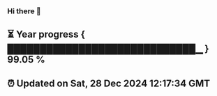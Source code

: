 ### Hi there 👋
⏳ Year progress { █████████████████████████████▁ } 99.05 %
---
⏰ Updated on Sat, 28 Dec 2024 12:17:34 GMT
---
